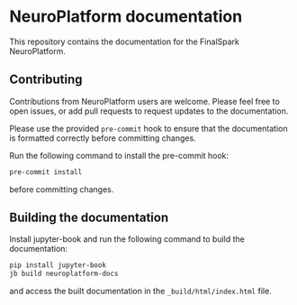 # NeuroPlatform documentation

This repository contains the documentation for the FinalSpark NeuroPlatform.

## Contributing

Contributions from NeuroPlatform users are welcome. Please feel free to open issues, or add pull requests to request updates to the documentation.

Please use the provided `pre-commit` hook to ensure that the documentation is formatted correctly before committing changes.

Run the following command to install the pre-commit hook:

```bash
pre-commit install
```

before committing changes.

## Building the documentation

Install jupyter-book and run the following command to build the documentation:

```bash
pip install jupyter-book
jb build neuroplatform-docs
```

and access the built documentation in the `_build/html/index.html` file.
